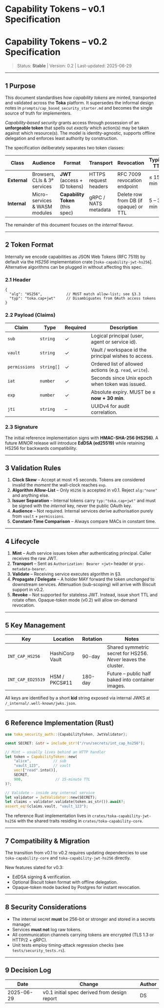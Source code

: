# Capability Tokens – v0.1 Specification
# Capability Tokens – v0.2 Specification

> Status: **Stable** | Version: 0.2 | Last-updated: 2025-06-29

---

## 1  Purpose

This document standardises how *capability tokens* are minted, transported and validated across the **Toka** platform. It supersedes the informal design notes in `prompts/cap_based_security_starter.md` and becomes the single source of truth for implementers.

*Capability‐based security* grants access through possession of an **unforgeable token** that spells out *exactly* which action(s) may be taken against which resource(s). The model is identity-agnostic, supports offline delegation and enforces least authority by construction.

The specification deliberately separates two token classes:

| Class | Audience | Format | Transport | Revocation | Typical TTL |
|-------|----------|--------|-----------|------------|-------------|
| **External** | Browsers, CLIs & 3ᵖ services | **JWT** (access + ID tokens) | HTTPS request headers | RFC 7009 revocation endpoint | ≤ 15 min |
| **Internal** | Micro-services & WASM modules | **Capability Token** (this spec) | gRPC / NATS metadata | Delete row from DB (if opaque) or TTL | 5 – 30 min |

The remainder of this document focuses on the *internal* flavour.

---

## 2  Token Format

Internally we encode capabilities as JSON Web Tokens (RFC 7519) by default via the *HS256* implementation crate [`toka-capability-jwt-hs256`]. Alternative algorithms can be plugged in without affecting this spec.

### 2.1  Header

```
{
  "alg": "HS256",           // MUST match allow-list; see §3.3
  "typ": "toka.cap+jwt"     // Disambiguates from OAuth access tokens
}
```

### 2.2  Payload (Claims)

| Claim | Type | Required | Description |
|-------|------|----------|-------------|
| `sub` | `string` | ✓ | Logical principal (user, agent or service id).
| `vault` | `string` | ✓ | Vault / workspace id the principal wishes to access.
| `permissions` | `string[]` | ✓ | Ordered list of allowed actions (e.g. `read`, `write`).
| `iat` | `number` | ✓ | Seconds since Unix epoch when token was issued.
| `exp` | `number` | ✓ | Absolute expiry. MUST be ≤ **now + 30 min**.
| `jti` | `string` | – | UUIDv4 for audit correlation.

### 2.3  Signature

The initial reference implementation signs with **HMAC-SHA-256 (HS256)**.
A future *MINOR* release will introduce **EdDSA (ed25519)** while retaining HS256 for backwards compatibility.

---

## 3  Validation Rules

1. **Clock Skew** – Accept at most ±5 seconds. Tokens are considered invalid the *moment* the wall-clock reaches `exp`.
2. **Algorithm Allow-List** – Only `HS256` is accepted in v0.1. Reject `alg:"none"` and anything else.
3. **Issuer Separation** – Internal tokens carry `typ:"toka.cap+jwt"` and must be signed with the *internal* key, never the public OAuth key.
4. **Audience** – Not required. Internal services derive authorisation purely from `vault` + `permissions`.
5. **Constant-Time Comparison** – Always compare MACs in constant time.

---

## 4  Lifecycle

1. **Mint** – Auth service issues token after authenticating principal. Caller receives the raw JWT.
2. **Transport** – Sent as `Authorization: Bearer <jwt>` header or `grpc-metadata-bearer`.
3. **Validate** – Receiving service executes algorithm in §3.
4. **Propagate / Delegate** – A holder MAY forward the token *unchanged* to downstream services. Attenuation (sub-scoping) will arrive with Biscuit support in v0.2.
5. **Revoke** – Not supported for stateless JWT. Instead, issue short TTL and rotate often. Opaque-token mode (v0.2) will allow on-demand revocation.

---

## 5  Key Management

| Key | Location | Rotation | Notes |
|-----|----------|----------|-------|
| `INT_CAP_HS256` | HashiCorp Vault | 90-day | Shared symmetric secret for HS256. *Never* leaves the cluster.
| `INT_CAP_ED25519` | HSM / PKCS#11 | 180-day | Future – public half baked into container images.

All keys are identified by a short **kid** string exposed via internal JWKS at `/_internal/.well-known/jwks.json`.

---

## 6  Reference Implementation (Rust)

```rust
use toka_security_auth::{CapabilityToken, JwtValidator};

const SECRET: &str = include_str!("/run/secrets/int_cap_hs256");

// Mint – usually lives behind an HTTP handler
let token = CapabilityToken::new(
    "alice",          // sub
    "vault_123",      // vault
    vec!["read".into()],
    SECRET,
    900,               // 15-minute TTL
)?;

// Validate – inside any internal service
let validator = JwtValidator::new(SECRET);
let claims = validator.validate(token.as_str()).await?;
assert_eq!(claims.vault, "vault_123");
```

The reference Rust implementation lives in `crates/toka-capability-jwt-hs256` with the shared traits residing in `crates/toka-capability-core`.

---

## 7  Compatibility & Migration

The transition from v0.1 to v0.2 requires updating dependencies to use `toka-capability-core` and `toka-capability-jwt-hs256` directly.

New features slated for v0.3:
* EdDSA signing & verification.
* Optional Biscuit token format with offline delegation.
* Opaque-token mode backed by Postgres for instant revocation.

---

## 8  Security Considerations

* The internal secret **must** be 256-bit or stronger and stored in a secrets manager.
* Services **must not** log raw tokens.
* All communication channels carrying tokens are encrypted (TLS 1.3 or HTTP/2 + gRPC).
* Unit tests employ timing-attack regression checks (see `tests/security_tests.rs`).

---

## 9  Decision Log

| Date | Change | Author |
|------|--------|--------|
| 2025-06-29 | v0.1 initial spec derived from design report | DS |